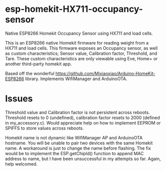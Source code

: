 # esp-homekit-HX711-occupancy-sensor
Native ESP8266 Homekit Occupancy Sensor using HX711 and load cells.

This is an ESP8266 native Homekit firmware for reading weight from a HX711 and load cells. This firmware exposes an Occupancy sensor, as well as custom characteristics; Sensor value, Calibration factor, Threshold, and Tare. These custom characteristics are only viewable using Eve, Home+ or another third-party homekit app.

Based off the wonderful https://github.com/Mixiaoxiao/Arduino-HomeKit-ESP8266 library.
Implements WifiManager and ArduinoOTA.

# Issues
Threshold value and Calibration factor is not persistent across reboots. Threshold resets to 0 (undefined), calibration factor resets to 2000 (defined in my_accessory.c). Would appreciate help on how to implement EEPROM or SPIFFS to store values across reboots.

Homekit name is not dynamic like WifiManager AP and ArduinoOTA hostname. You will be unable to pair two devices with the same Homekit name. A workaround is just to change the name before flashing. The fix would be to implement the ESP.getChipId() function to append MAC address to name, but I have been unsuccessful in my attempts so far. Again, help welcomed.
